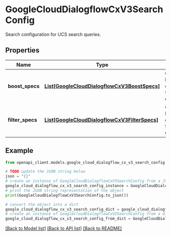 # GoogleCloudDialogflowCxV3SearchConfig

Search configuration for UCS search queries.

## Properties

Name | Type | Description | Notes
------------ | ------------- | ------------- | -------------
**boost_specs** | [**List[GoogleCloudDialogflowCxV3BoostSpecs]**](GoogleCloudDialogflowCxV3BoostSpecs.md) | Optional. Boosting configuration for the datastores. | [optional] 
**filter_specs** | [**List[GoogleCloudDialogflowCxV3FilterSpecs]**](GoogleCloudDialogflowCxV3FilterSpecs.md) | Optional. Filter configuration for the datastores. | [optional] 

## Example

```python
from openapi_client.models.google_cloud_dialogflow_cx_v3_search_config import GoogleCloudDialogflowCxV3SearchConfig

# TODO update the JSON string below
json = "{}"
# create an instance of GoogleCloudDialogflowCxV3SearchConfig from a JSON string
google_cloud_dialogflow_cx_v3_search_config_instance = GoogleCloudDialogflowCxV3SearchConfig.from_json(json)
# print the JSON string representation of the object
print(GoogleCloudDialogflowCxV3SearchConfig.to_json())

# convert the object into a dict
google_cloud_dialogflow_cx_v3_search_config_dict = google_cloud_dialogflow_cx_v3_search_config_instance.to_dict()
# create an instance of GoogleCloudDialogflowCxV3SearchConfig from a dict
google_cloud_dialogflow_cx_v3_search_config_from_dict = GoogleCloudDialogflowCxV3SearchConfig.from_dict(google_cloud_dialogflow_cx_v3_search_config_dict)
```
[[Back to Model list]](../README.md#documentation-for-models) [[Back to API list]](../README.md#documentation-for-api-endpoints) [[Back to README]](../README.md)


